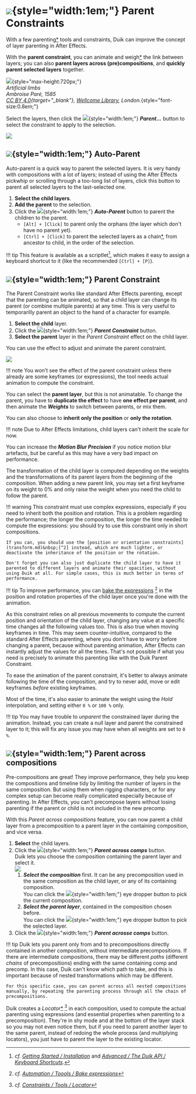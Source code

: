 # ![](../../img/duik/icons/parent.svg){style="width:1em;"} Parent Constraints

With a few parenting[*](../../misc/glossary.md) tools and constraints, Duik can improve the concept of layer parenting in After Effects.

With the **parent constraint**, you can animate and weigh[*](../../misc/glossary.md) the link between layers; you can also **parent layers across (pre)compositions**, and **quickly parent selected layers** together.

![](../../img/illustration/Artificial_limbs_Ambroise_Pare_Wellcome_M0013408.png){style="max-height:720px;"}  
*Artificial limbs  
Ambroise Paré, 1585  
[CC BY 4.0](https://creativecommons.org/licenses/by/4.0/deed.en){target="_blank"}, [Wellcome Library](http://wellcomeimages.org/), London.*{style="font-size:0.8em;"}

Select the layers, then click the ![](../../img/duik/icons/parent.svg){style="width:1em;"} ***Parent...*** button to select the constraint to apply to the selection.

![](../../img/duik/constraints/parent.png)

## ![](../../img/duik/icons/auto_parent.svg){style="width:1em;"} Auto-Parent

Auto-parent is a quick way to parent the selected layers. It is very handy with compositions with a lot of layers; instead of using the After Effects pickwhip or scrolling through a too-long list of layers, click this button to parent all selected layers to the last-selected one.

1. **Select the child layers**.
2. **Add the parent** to the selection.
3. Click the ![](../../img/duik/icons/auto_parent.svg){style="width:1em;"} ***Auto-Parent*** button to parent the children to the parent.  
    - `[Alt] + [Click]` to parent only the orphans (the layer which don't have no parent yet).
    - `[Ctrl] + [Click]` to parent the selected layers as a chain[*](../../misc/glossary.md), from ancestor to child, in the order of the selection.

!!! tip
    This feature is available as a scriptlet[^1], which makes it easy to assign a keyboard shortcut to it (like the recommended `[Ctrl] + [P]`).

## ![](../../img/duik/icons/parent.svg){style="width:1em;"} Parent Constraint

The Parent Constraint works like standard After Effects parenting, except that the parenting can be animated, so that a child layer can change its parent (or combine multiple parents) at any time. This is very useful to temporarilly parent an object to the hand of a character for example.

1. **Select the child** layer.
2. Click the ![](../../img/duik/icons/parent.svg){style="width:1em;"} ***Parent Constraint*** button.
3. **Select the parent** layer in the *Parent Constraint* effect on the child layer.

You can use the effect to adjust and animate the parent constraint.

![](../../img/duik/constraints/parent-constraint-effect.png)

!!! note
    You won’t see the effect of the parent constraint unless there already are some keyframes (or expressions), the tool needs actual animation to compute the constraint.

You can select the **parent layer**, but this is not animatable. To change the parent, you have to **duplicate the effect** to have **one effect per parent**, and then animate the ***Weights*** to switch between parents, or mix them.

You can also choose to **inherit only the position** or **only the rotation**.

!!! note
    Due to After Effects limitations, child layers can't inherit the scale for now.

You can increase the ***Motion Blur Precision*** if you notice motion blur artefacts, but be careful as this may have a very bad impact on performance.

The transformation of the child layer is computed depending on the weights and the transformations of its parent layers from the beginning of the composition. When adding a new parent link, you may set a first keyframe on its weight to 0% and only raise the weight when you need the child to follow the parent.

!!! warning
    This constraint must use complex expressions, especially if you need to inherit both the position and rotation. This is a problem regarding the performance; the longer the composition, the longer the time needed to compute the expressions: you should try to use this constraint only in short compositions.

    If you can, you should use the [position or orientation constraints](transform.md)&nbsp;[^2] instead, which are much lighter, or deactivate the inheritance of the position or the rotation.

    Don't forget you can also just duplicate the child layer to have it parented to different layers and animate their opacities, without using Duik at all. For simple cases, this is much better in terms of performance.

!!! tip
    To improve performance, you can [bake the expressions](../automation/tools/bake.md)&nbsp;[^3] in the position and rotation properties of the child layer once you're done with the animation.

As this constraint relies on all previous movements to compute the current position and orientation of the child layer, changing any value at a specific time changes all the following values too. This is also true when moving keyframes in time. This may seem counter-intuitive, compared to the standard After Effects parenting, where you don't have to worry before changing a parent, because without parenting animation, After Effects can instantly adjust the values for all the times. That's not possible if what you need is precisely to animate this parenting like with the Duik Parent Constraint.

To ease the animation of the parent constraint, it's better to always animate following the time of the composition, and try to never add, move or edit keyframes *before* existing keyframes.

Most of the time, it's also easier to animate the weight using the *Hold* interpolation, and setting either `0 %` or `100 %` only.

!!! tip
    You may have trouble to *unparent* the constrained layer during the animation. Instead, you can create a null layer and parent the constrained layer to it; this will fix any issue you may have when all weights are set to `0 %`.

## ![](../../img/duik/icons/parent_across_comp.svg){style="width:1em;"} Parent across compositions

Pre-compositions are great! They improve performance, they help you keep the compositions and timeline tidy by limiting the number of layers in the same composition. But using them when rigging characters, or for any complex setup can become really complicated especially because of parenting. In After Effects, you can't precompose layers without losing parenting if the parent or child is not included in the new precomp.

With this *Parent across compositions* feature, you can now parent a child layer from a precomposition to a parent layer in the containing composition, and vice versa.

1. **Select** the child layers.
2. Click the ![](../../img/duik/icons/parent_across_comp.svg){style="width:1em;"} ***Parent across comps*** button.  
    Duik lets you choose the composition containing the parent layer and select it.  
    ![](../../img/duik/constraints/parent-across-comps.png)  
    1. ***Select the composition*** first. It can be any precomposition used in the same composition as the child layer, or any of its containing composition.  
        You can click the ![](../../img/duik/icons/eye_dropper.svg){style="width:1em;"} eye dropper button to pick the current composition.
    2. ***Select the parent layer***, contained in the composition chosen before.  
        You can click the ![](../../img/duik/icons/eye_dropper.svg){style="width:1em;"} eye dropper button to pick the selected layer.
3. Click the ![](../../img/duik/icons/check.svg){style="width:1em;"} ***Parent  acrosse comps*** button.

!!! tip
    Duik lets you parent only from and to precompositions directly contained in another composition, without intermediate precompositions. If there are intermediate compositions, there may be different *paths* (different *chains* of precompositions) ending with the same containing comp and precomp. In this case, Duik can't know which path to take, and this is important because of nested transformations which may be different.

    For this specific case, you can parent across all nested compositions manually, by repeating the parenting process through all the chain of precompositions.

Duik creates a *Locator*[*](../../misc/glossary.md)&nbsp;[^4] in each composition, used to compute the actual parenting using expressions (and essential properties when parenting to a precomposition). They're in shy mode and at the bottom of the layer stack so you may not even notice them, but if you need to parent another layer to the same parent, instead of redoing the whole process (and multiplying locators), you just have to parent the layer to the existing locator.

[^1]: *cf.* *[Getting Started / Installation](../../getting-started/install.md)* and *[Advanced / The Duik API / Keyboard Shortcuts](../../advanced/api/shortcuts.md)*.

[^2]: *cf.* *[Constraints / Transform](transform.md)*

[^3]: *cf.* *[Automation / Toools / Bake expressions](../automation/tools/bake.md)*

[^4]: *cf.* *[Constraints / Tools / Locator](tools/locator.md)*